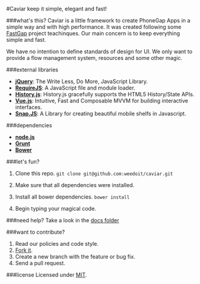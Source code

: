 #Caviar
keep it simple, elegant and fast!


###what's this? 
Caviar is a little framework to create PhoneGap Apps in a simple way and with high performance. 
It was created following some [FastGap](https://github.com/FastGap/fastgap) project teachinques. Our main concern is to keep everything simple and fast. 

We have no intention to define standards of design for UI. We only want to provide a flow management system, resources and some other magic.



###external libraries
- [**jQuery**](http://jquery.com/): The Write Less, Do More, JavaScript Library.
- [**RequireJS**](http://requirejs.org/): A JavaScript file and module loader.
- [**History.js**](https://github.com/browserstate/history.js): History.js gracefully supports the HTML5 History/State APIs.
- [**Vue.js**](https://github.com/jakiestfu/Snap.js/):  Intuitive, Fast and Composable MVVM for building interactive interfaces.
- [**Snap.JS**](https://github.com/jakiestfu/Snap.js/): A Library for creating beautiful mobile shelfs in Javascript.

###dependencies
- [**node.js**](http://nodejs.org/)
- [**Grunt**](http://gruntjs.com/)
- [**Bower**](http://bower.io/)

###let's fun?

1. Clone this repo. ```git clone git@github.com:weedoit/caviar.git``` 

2. Make sure that all dependencies were installed.

3. Install all bower dependencies. ```bower install```

4. Begin typing your magical code.

###need help?
Take a look in the [docs folder](https://github.com/weedoit/caviar/tree/master/docs)

###want to contribute?

1. Read our policies and code style.
2. [Fork it](https://github.com/weedoit/caviar/fork).
3. Create a new branch with the feature or bug fix.
4. Send a pull request. 

###license
Licensed under [MIT](http://opensource.org/licenses/MIT).